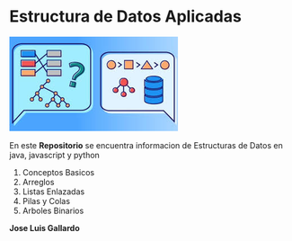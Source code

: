 # Estructura de Datos Aplicadas
![Imagen de Estructura de Datos](./img/imagen.jpg)

En este **Repositorio** se encuentra 
informacion de Estructuras de Datos en java, javascript y python

1. Conceptos Basicos
1. Arreglos 
1. Listas Enlazadas 
1. Pilas y Colas 
1. Arboles Binarios

**Jose Luis Gallardo**